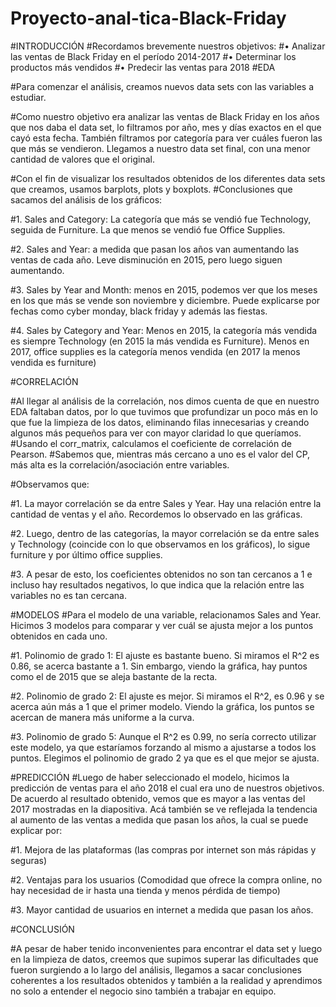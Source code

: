 # Proyecto-anal-tica-Black-Friday
#INTRODUCCIÓN
#Recordamos brevemente nuestros objetivos:
#•	Analizar las ventas de Black Friday en el período 2014-2017
#•	Determinar los productos más vendidos
#•	Predecir las ventas para 2018
#EDA

#Para comenzar el análisis, creamos nuevos data sets con las variables a estudiar. 

#Como nuestro objetivo era analizar las ventas de Black Friday en los años que nos daba el data set, lo filtramos por año, mes y días exactos en el que cayó esta fecha. También filtramos por categoría para ver cuáles fueron las que más se vendieron. Llegamos a nuestro data set final, con una menor cantidad de valores que el original.

#Con el fin de visualizar los resultados obtenidos de los diferentes data sets que creamos, usamos barplots, plots y boxplots.
#Conclusiones que sacamos del análisis de los gráficos:

#1.	Sales and Category: La categoría que más se vendió fue Technology, seguida de Furniture. La que menos se vendió fue Office Supplies.

#2.	Sales and Year: a medida que pasan los años van aumentando las ventas de cada año. Leve disminución en 2015, pero luego siguen aumentando.

#3.	Sales by Year and Month: menos en 2015, podemos ver que los meses en los que más se vende son noviembre y diciembre. Puede explicarse por fechas como cyber monday, black friday y además las fiestas.

#4.	Sales by Category and Year: Menos en 2015, la categoría más vendida es siempre Technology (en 2015 la más vendida es Furniture). Menos en 2017, office supplies es la categoría menos vendida (en 2017 la menos vendida es furniture)



#CORRELACIÓN

#Al llegar al análisis de la correlación, nos dimos cuenta de que en nuestro EDA faltaban datos, por lo que tuvimos que profundizar un poco más en lo que fue la limpieza de los datos, eliminando filas innecesarias y creando algunos más pequeños para ver con mayor claridad lo que queríamos.
#Usando el corr_matrix, calculamos el coeficiente de correlación de Pearson.
#Sabemos que, mientras más cercano a uno es el valor del CP, más alta es la correlación/asociación entre variables.

#Observamos que:

#1.	La mayor correlación se da entre Sales y Year. Hay una relación entre la cantidad de ventas y el año. Recordemos lo observado en las gráficas.

#2.	Luego, dentro de las categorías, la mayor correlación se da entre sales y Technology (coincide con lo que observamos en los gráficos), lo sigue furniture y por último office supplies.

#3.	A pesar de esto, los coeficientes obtenidos no son tan cercanos a 1 e incluso hay resultados negativos, lo que indica que la relación entre las variables no es tan cercana.

#MODELOS
#Para el modelo de una variable, relacionamos Sales and Year. Hicimos 3 modelos para comparar y ver cuál se ajusta mejor a los puntos obtenidos en cada uno.

#1.	Polinomio de grado 1: El ajuste es bastante bueno. Si miramos el R^2 es 0.86, se acerca bastante a 1. Sin embargo, viendo la gráfica, hay puntos como el de 2015 que se aleja bastante de la recta.

#2.	Polinomio de grado 2: El ajuste es mejor. Si miramos el R^2, es 0.96 y se acerca aún más a 1 que el primer modelo. Viendo la gráfica, los puntos se acercan de manera más uniforme a la curva.

#3.	Polinomio de grado 5: Aunque el R^2 es 0.99, no sería correcto utilizar este modelo, ya que estaríamos forzando al mismo a ajustarse a todos los puntos.
Elegimos el polinomio de grado 2 ya que es el que mejor se ajusta.

#PREDICCIÓN
#Luego de haber seleccionado el modelo, hicimos la predicción de ventas para el año 2018 el cual era uno de nuestros objetivos. De acuerdo al resultado obtenido, vemos que es mayor a las ventas del 2017 mostradas en la diapositiva. Acá también se ve reflejada la tendencia al aumento de las ventas a medida que pasan los años, la cual se puede explicar por:

#1.	Mejora de las plataformas (las compras por internet son más rápidas y seguras)

#2.	Ventajas para los usuarios (Comodidad que ofrece la compra online, no hay necesidad de ir hasta una tienda y menos pérdida de tiempo)

#3.	Mayor cantidad de usuarios en internet a medida que pasan los años.

#CONCLUSIÓN

#A pesar de haber tenido inconvenientes para encontrar el data set y luego en la limpieza de datos, creemos que supimos superar las dificultades que fueron surgiendo a lo largo del análisis, llegamos a sacar conclusiones coherentes a los resultados obtenidos y también a la realidad y aprendimos no solo a entender el negocio sino también a trabajar en equipo.





